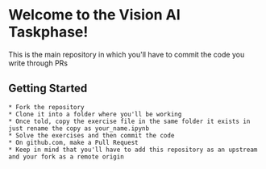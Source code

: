 # Welcome to the Vision AI Taskphase!

This is the main repository in which you'll have to commit the code you write through PRs


## Getting Started
```
* Fork the repository
* Clone it into a folder where you'll be working
* Once told, copy the exercise file in the same folder it exists in just rename the copy as your_name.ipynb
* Solve the exercises and then commit the code
* On github.com, make a Pull Request
* Keep in mind that you'll have to add this repository as an upstream and your fork as a remote origin 
```